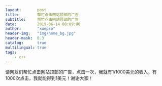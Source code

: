 ```yaml
---
layout:       post
title:        帮忙点击网站顶部的广告
subtitle:     帮忙点击网站顶部的广告
date:         2019-06-14 08:09:00
author:       "xuepro"
header-img:   "img/home_bg.jpg"
header-mask:  0.3
catalog:      true
multilingual: true
tags:
    - c++
---
```


请网友们帮忙点击网站顶部的广告，点击一次，我就有1/1000美元的收入，有1000次点击，我就能得到1美元！谢谢大家！
